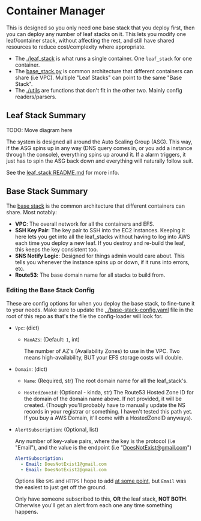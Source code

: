 # Container Manager

This is designed so you only need one base stack that you deploy first, then you can deploy any number of leaf stacks on it. This lets you modify one leaf/container stack, without affecting the rest, and still have shared resources to reduce cost/complexity where appropriate.

- The [./leaf_stack](./leaf_stack/README.md) is what runs a single container. One `leaf_stack` for one container.
- The [base_stack.py](./base_stack.py) is common architecture that different containers can share (i.e VPC). Multiple "Leaf Stacks" can point to the same "Base Stack".
- The [./utils](./utils/README.md) are functions that don't fit in the other two. Mainly config readers/parsers.

## Leaf Stack Summary

TODO: Move diagram here

The system is designed all around the Auto Scaling Group (ASG). This way, if the ASG spins up in any way (DNS query comes in, or you add a instance through the console), everything spins up around it. If a alarm triggers, it just has to spin the ASG back down and everything will naturally follow suit.

See the [leaf_stack README.md](./leaf_stack/README.md) for more info.

## Base Stack Summary

The [base stack](./base_stack.py) is the common architecture that different containers can share. Most notably:

- **VPC**: The overall network for all the containers and EFS.
- **SSH Key Pair**: The key pair to SSH into the EC2 instances. Keeping it here lets you get into all the leaf_stacks without having to log into AWS each time you deploy a new leaf. If you destroy and re-build the leaf, this keeps the key consistent too.
- **SNS Notify Logic**: Designed for things admin would care about. This tells you whenever the instance spins up or down, if it runs into errors, etc.
- **Route53**: The base domain name for all stacks to build from.

### Editing the Base Stack Config

These are config options for when you deploy the base stack, to fine-tune it to your needs. Make sure to update the [../base-stack-config.yaml](../base-stack-config.yaml) file in the root of this repo as that's the file the config-loader will look for.

- `Vpc`: (dict)

  - `MaxAZs`: (Default: `1`, int)

    The number of AZ's (Availability Zones) to use in the VPC. Two means high-availability, BUT your EFS storage costs will double.

- `Domain`: (dict)

  - `Name`: (Required, str)
    The root domain name for all the leaf_stack's.

  - `HostedZoneId`: (Optional - kinda, str)
    The Route53 Hosted Zone ID for the domain of the domain name above. If not provided, it will be created. (Though you'll probably have to manually update the NS records in your registrar or something. I haven't tested this path yet. If you buy a AWS Domain, it'll come with a HostedZoneID anyways).

- `AlertSubscription`: (Optional, list)

  Any number of key-value pairs, where the key is the protocol (i.e "Email"), and the value is the endpoint (i.e "DoesNotExist@gmail.com")

    ```yaml
    AlertSubscription:
      - Email: DoesNotExist1@gmail.com
      - Email: DoesNotExist2@gmail.com
    ```

    Options like `SMS` and `HTTPS` I hope to add [at some point](https://github.com/Cameronsplaze/AWS-ContainerManager/issues/22), but `Email` was the easiest to just get off the ground.

    Only have someone subscribed to this, **OR** the leaf stack, **NOT BOTH**. Otherwise you'll get an alert from each one any time something happens.
